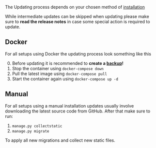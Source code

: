 The Updating process depends on your chosen method of [installation](/install/docker)

While intermediate updates can be skipped when updating please make sure to 
**read the release notes** in case some special action is required to update.

## Docker
For all setups using Docker the updating process look something like this

0. Before updating it is recommended to **create a [backup](/system/backup)!**
1. Stop the container using `docker-compose down`
2. Pull the latest image using `docker-compose pull`
3. Start the container again using `docker-compose up -d`


## Manual

For all setups using a manual installation updates usually involve downloading the latest source code from GitHub.
After that make sure to run:

1. `manage.py collectstatic`
2. `manage.py migrate`

To apply all new migrations and collect new static files.